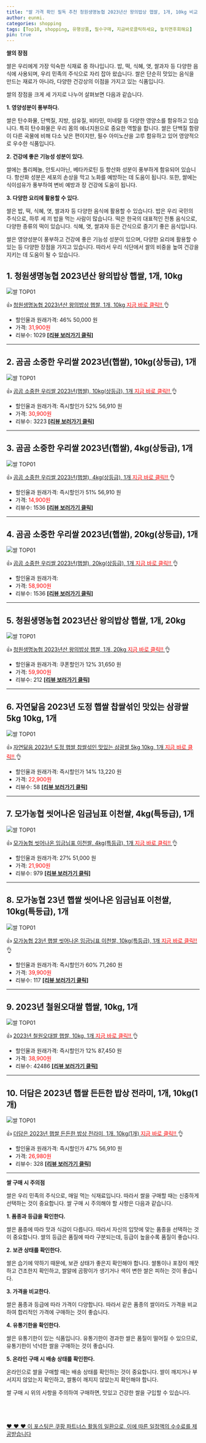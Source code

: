 ```yaml
---
title: "쌀 가격 확인 필독 추천 청원생명농협 2023년산 왕의밥상 햅쌀, 1개, 10kg 비교 장점 구매가이드"
author: eunmi.
categories: shopping
tags: [Top10, shopping, 유행상품, 필수구매, 지금바로클릭하세요, 놓치면후회해요]
pin: true
---
```

**쌀의 장점**

쌀은 우리에게 가장 익숙한 식재료 중 하나입니다. 밥, 떡, 식혜, 엿, 쌀과자 등 다양한 음식에 사용되며, 우리 민족의 주식으로 자리 잡아 왔습니다. 쌀은 단순히 맛있는 음식을 만드는 재료가 아니라, 다양한 건강상의 이점을 가지고 있는 식품입니다.

쌀의 장점을 크게 세 가지로 나누어 살펴보면 다음과 같습니다.

**1. 영양성분이 풍부하다.**

쌀은 탄수화물, 단백질, 지방, 섬유질, 비타민, 미네랄 등 다양한 영양소를 함유하고 있습니다. 특히 탄수화물은 우리 몸의 에너지원으로 중요한 역할을 합니다. 쌀은 단백질 함량이 다른 곡물에 비해 다소 낮은 편이지만, 필수 아미노산을 고루 함유하고 있어 영양적으로 우수한 식품입니다.

**2. 건강에 좋은 기능성 성분이 있다.**

쌀에는 폴리페놀, 안토시아닌, 베타카로틴 등 항산화 성분이 풍부하게 함유되어 있습니다. 항산화 성분은 세포의 손상을 막고 노화를 예방하는 데 도움이 됩니다. 또한, 쌀에는 식이섬유가 풍부하여 변비 예방과 장 건강에 도움이 됩니다.

**3. 다양한 요리에 활용할 수 있다.**

쌀은 밥, 떡, 식혜, 엿, 쌀과자 등 다양한 음식에 활용할 수 있습니다. 밥은 우리 국민의 주식으로, 하루 세 끼 밥을 먹는 사람이 많습니다. 떡은 한국의 대표적인 전통 음식으로, 다양한 종류의 떡이 있습니다. 식혜, 엿, 쌀과자 등은 간식으로 즐기기 좋은 음식입니다.

쌀은 영양성분이 풍부하고 건강에 좋은 기능성 성분이 있으며, 다양한 요리에 활용할 수 있는 등 다양한 장점을 가지고 있습니다. 따라서 우리 식단에서 쌀의 비중을 높여 건강을 지키는 데 도움이 될 수 있습니다.

   

## 1. 청원생명농협 2023년산 왕의밥상 햅쌀, 1개, 10kg

![쌀 TOP01](https://thumbnail8.coupangcdn.com/thumbnails/remote/230x230ex/image/retail/images/1487093053432576-da54a9eb-1ad4-4ff9-ae24-deb90186469f.jpg)


👍 [청원생명농협 2023년산 왕의밥상 햅쌀, 1개, 10kg <font color=red> 지금 바로 클릭!! </font> ](https://link.coupang.com/re/AFFSDP?lptag=AF3617701&subid=GithubCoopas&pageKey=7614323867&traceid=V0-153&itemId=20173553077&vendorItemId=75277053985) 👌 


- 할인율과 원래가격: 46%  50,000   원
- 가격: <span style='color:red'>31,900원</span>
- 리뷰수: 1029  [**[리뷰 보러가기 클릭]**](https://link.coupang.com/re/AFFSDP?lptag=AF3617701&subid=GithubCoopas&pageKey=7614323867&traceid=V0-153&itemId=20173553077&vendorItemId=75277053985)

---


   

## 2. 곰곰 소중한 우리쌀 2023년(햅쌀), 10kg(상등급), 1개

![쌀 TOP01](https://thumbnail7.coupangcdn.com/thumbnails/remote/230x230ex/image/retail/images/6246016812900553-b13adffc-e10b-4ead-8c4e-dc8368cb65af.jpg)


👍 [곰곰 소중한 우리쌀 2023년(햅쌀), 10kg(상등급), 1개 <font color=red> 지금 바로 클릭!! </font> ](https://link.coupang.com/re/AFFSDP?lptag=AF3617701&subid=GithubCoopas&pageKey=166996432&traceid=V0-153&itemId=478240933&vendorItemId=4200250100) 👌 


- 할인율과 원래가격: 즉시할인가 52%  56,910   원
- 가격: <span style='color:red'>30,900원</span>
- 리뷰수: 3223  [**[리뷰 보러가기 클릭]**](https://link.coupang.com/re/AFFSDP?lptag=AF3617701&subid=GithubCoopas&pageKey=166996432&traceid=V0-153&itemId=478240933&vendorItemId=4200250100)

---


   

## 3. 곰곰 소중한 우리쌀 2023년(햅쌀), 4kg(상등급), 1개

![쌀 TOP01](https://thumbnail7.coupangcdn.com/thumbnails/remote/230x230ex/image/product/image/vendoritem/2018/12/26/4200250076/bd4e393b-df99-4810-9717-cdd1c06743ec.jpg)


👍 [곰곰 소중한 우리쌀 2023년(햅쌀), 4kg(상등급), 1개 <font color=red> 지금 바로 클릭!! </font> ](https://link.coupang.com/re/AFFSDP?lptag=AF3617701&subid=GithubCoopas&pageKey=166996432&traceid=V0-153&itemId=478240921&vendorItemId=4200250076) 👌 


- 할인율과 원래가격: 즉시할인가 51%  56,910   원
- 가격: <span style='color:red'>14,900원</span>
- 리뷰수: 1536  [**[리뷰 보러가기 클릭]**](https://link.coupang.com/re/AFFSDP?lptag=AF3617701&subid=GithubCoopas&pageKey=166996432&traceid=V0-153&itemId=478240921&vendorItemId=4200250076)

---


   

## 4. 곰곰 소중한 우리쌀 2023년(햅쌀), 20kg(상등급), 1개

![쌀 TOP01](https://thumbnail9.coupangcdn.com/thumbnails/remote/230x230ex/image/retail/images/7199156280747958-a98eedba-5969-4c4a-abf0-febde51cc366.jpg)


👍 [곰곰 소중한 우리쌀 2023년(햅쌀), 20kg(상등급), 1개 <font color=red> 지금 바로 클릭!! </font> ](https://link.coupang.com/re/AFFSDP?lptag=AF3617701&subid=GithubCoopas&pageKey=166996432&traceid=V0-153&itemId=478240947&vendorItemId=4200250120) 👌 


- 할인율과 원래가격: 
- 가격: <span style='color:red'>58,900원</span>
- 리뷰수: 1536  [**[리뷰 보러가기 클릭]**](https://link.coupang.com/re/AFFSDP?lptag=AF3617701&subid=GithubCoopas&pageKey=166996432&traceid=V0-153&itemId=478240947&vendorItemId=4200250120)

---


   

## 5. 청원생명농협 2023년산 왕의밥상 햅쌀, 1개, 20kg

![쌀 TOP01](https://thumbnail8.coupangcdn.com/thumbnails/remote/230x230ex/image/retail/images/1487093506798098-bdc242a8-c846-4770-a43a-98772c10cb45.jpg)


👍 [청원생명농협 2023년산 왕의밥상 햅쌀, 1개, 20kg <font color=red> 지금 바로 클릭!! </font> ](https://link.coupang.com/re/AFFSDP?lptag=AF3617701&subid=GithubCoopas&pageKey=7614323867&traceid=V0-153&itemId=20173560799&vendorItemId=75277054010) 👌 


- 할인율과 원래가격: 쿠폰할인가 12%  31,650   원
- 가격: <span style='color:red'>59,900원</span>
- 리뷰수: 212  [**[리뷰 보러가기 클릭]**](https://link.coupang.com/re/AFFSDP?lptag=AF3617701&subid=GithubCoopas&pageKey=7614323867&traceid=V0-153&itemId=20173560799&vendorItemId=75277054010)

---


   

## 6. 자연닮음 2023년 도정 햅쌀 찹쌀섞인 맛있는 삼광쌀 5kg 10kg, 1개

![쌀 TOP01](https://thumbnail8.coupangcdn.com/thumbnails/remote/230x230ex/image/vendor_inventory/10e5/7db8ddf86cfa6c3ad67be19f8194343bb2f7035ba925eac034617a28d8d5.jpg)


👍 [자연닮음 2023년 도정 햅쌀 찹쌀섞인 맛있는 삼광쌀 5kg 10kg, 1개 <font color=red> 지금 바로 클릭!! </font> ](https://link.coupang.com/re/AFFSDP?lptag=AF3617701&subid=GithubCoopas&pageKey=7159155768&traceid=V0-153&itemId=20051873208&vendorItemId=79547825955) 👌 


- 할인율과 원래가격: 즉시할인가 14%  13,220   원
- 가격: <span style='color:red'>22,900원</span>
- 리뷰수: 58  [**[리뷰 보러가기 클릭]**](https://link.coupang.com/re/AFFSDP?lptag=AF3617701&subid=GithubCoopas&pageKey=7159155768&traceid=V0-153&itemId=20051873208&vendorItemId=79547825955)

---


   

## 7. 모가농협 씻어나온 임금님표 이천쌀, 4kg(특등급), 1개

![쌀 TOP01](https://thumbnail9.coupangcdn.com/thumbnails/remote/230x230ex/image/retail/images/1167403403987258-844bd15d-2aa6-42ac-aa3c-ebb98ef88ca1.jpg)


👍 [모가농협 씻어나온 임금님표 이천쌀, 4kg(특등급), 1개 <font color=red> 지금 바로 클릭!! </font> ](https://link.coupang.com/re/AFFSDP?lptag=AF3617701&subid=GithubCoopas&pageKey=4549886764&traceid=V0-153&itemId=5520826910&vendorItemId=72820362441) 👌 


- 할인율과 원래가격: 27%  51,000   원
- 가격: <span style='color:red'>21,900원</span>
- 리뷰수: 979  [**[리뷰 보러가기 클릭]**](https://link.coupang.com/re/AFFSDP?lptag=AF3617701&subid=GithubCoopas&pageKey=4549886764&traceid=V0-153&itemId=5520826910&vendorItemId=72820362441)

---


   

## 8. 모가농협 23년 햅쌀 씻어나온 임금님표 이천쌀, 10kg(특등급), 1개

![쌀 TOP01](https://thumbnail10.coupangcdn.com/thumbnails/remote/230x230ex/image/retail/images/4116651839672948-3f5f5891-4409-44f7-97c9-dcd2eb5df0e0.jpg)


👍 [모가농협 23년 햅쌀 씻어나온 임금님표 이천쌀, 10kg(특등급), 1개 <font color=red> 지금 바로 클릭!! </font> ](https://link.coupang.com/re/AFFSDP?lptag=AF3617701&subid=GithubCoopas&pageKey=7430883987&traceid=V0-153&itemId=19299349761&vendorItemId=3026759603) 👌 


- 할인율과 원래가격: 즉시할인가 60%  71,260   원
- 가격: <span style='color:red'>39,900원</span>
- 리뷰수: 117  [**[리뷰 보러가기 클릭]**](https://link.coupang.com/re/AFFSDP?lptag=AF3617701&subid=GithubCoopas&pageKey=7430883987&traceid=V0-153&itemId=19299349761&vendorItemId=3026759603)

---


   

## 9. 2023년 철원오대쌀 햅쌀, 10kg, 1개

![쌀 TOP01](https://thumbnail10.coupangcdn.com/thumbnails/remote/230x230ex/image/rs_quotation_api/xytt74pn/8ca0952f587045599159814a79990a60.jpg)


👍 [2023년 철원오대쌀 햅쌀, 10kg, 1개 <font color=red> 지금 바로 클릭!! </font> ](https://link.coupang.com/re/AFFSDP?lptag=AF3617701&subid=GithubCoopas&pageKey=6941812227&traceid=V0-153&itemId=16836518214&vendorItemId=84015845409) 👌 


- 할인율과 원래가격: 즉시할인가 12%  87,450   원
- 가격: <span style='color:red'>38,900원</span>
- 리뷰수: 42486  [**[리뷰 보러가기 클릭]**](https://link.coupang.com/re/AFFSDP?lptag=AF3617701&subid=GithubCoopas&pageKey=6941812227&traceid=V0-153&itemId=16836518214&vendorItemId=84015845409)

---


   

## 10. 더담은 2023년 햅쌀 든든한 밥상 전라미, 1개, 10kg(1개)

![쌀 TOP01](https://thumbnail7.coupangcdn.com/thumbnails/remote/230x230ex/image/retail/images/1145754361414253-ea1013d5-6984-4b32-9e45-dbbc639439df.png)


👍 [더담은 2023년 햅쌀 든든한 밥상 전라미, 1개, 10kg(1개) <font color=red> 지금 바로 클릭!! </font> ](https://link.coupang.com/re/AFFSDP?lptag=AF3617701&subid=GithubCoopas&pageKey=6446834511&traceid=V0-153&itemId=13977732393&vendorItemId=81226574390) 👌 


- 할인율과 원래가격: 즉시할인가 47%  56,910   원
- 가격: <span style='color:red'>26,980원</span>
- 리뷰수: 328  [**[리뷰 보러가기 클릭]**](https://link.coupang.com/re/AFFSDP?lptag=AF3617701&subid=GithubCoopas&pageKey=6446834511&traceid=V0-153&itemId=13977732393&vendorItemId=81226574390)

---
**쌀 구매 시 주의점**

쌀은 우리 민족의 주식으로, 매일 먹는 식재료입니다. 따라서 쌀을 구매할 때는 신중하게 선택하는 것이 중요합니다. 쌀 구매 시 주의해야 할 사항은 다음과 같습니다.

**1. 품종과 등급을 확인한다.**

쌀은 품종에 따라 맛과 식감이 다릅니다. 따라서 자신의 입맛에 맞는 품종을 선택하는 것이 중요합니다. 쌀의 등급은 품질에 따라 구분되는데, 등급이 높을수록 품질이 좋습니다.

**2. 보관 상태를 확인한다.**

쌀은 습기에 약하기 때문에, 보관 상태가 좋은지 확인해야 합니다. 쌀통이나 포장이 깨끗하고 건조한지 확인하고, 쌀알에 곰팡이가 생기거나 색이 변한 쌀은 피하는 것이 좋습니다.

**3. 가격을 비교한다.**

쌀은 품종과 등급에 따라 가격이 다양합니다. 따라서 같은 품종의 쌀이라도 가격을 비교하여 합리적인 가격에 구매하는 것이 좋습니다.

**4. 유통기한을 확인한다.**

쌀은 유통기한이 있는 식품입니다. 유통기한이 경과한 쌀은 품질이 떨어질 수 있으므로, 유통기한이 넉넉한 쌀을 구매하는 것이 좋습니다.

**5. 온라인 구매 시 배송 상태를 확인한다.**

온라인으로 쌀을 구매할 때는 배송 상태를 확인하는 것이 중요합니다. 쌀이 깨지거나 부서지지 않았는지 확인하고, 쌀통이 깨지지 않았는지 확인해야 합니다.

쌀 구매 시 위의 사항을 주의하여 구매하면, 맛있고 건강한 쌀을 구입할 수 있습니다.<br><br><br><br><br> [ ❤ ❤ ❤ 이 포스팅은 쿠팡 파트너스 활동의 일환으로, 이에 따른 일정액의 수수료를 제공받습니다](https://link.coupang.com/a/bcEFyh)